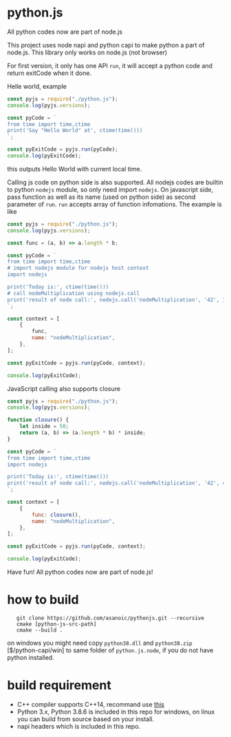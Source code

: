 python.js
=========

All python codes now are part of node.js

This project uses node napi and python capi to make python a part of node.js. This library only works on node.js (not browser)

For first version, it only has one API `run`, it will accept a python code and return exitCode when it done.

Helle world, example

```JavaScript
const pyjs = require("./python.js");
console.log(pyjs.versions);

const pyCode = `
from time import time,ctime
print('Say "Hello World" at', ctime(time()))
`;

const pyExitCode = pyjs.run(pyCode);
console.log(pyExitCode);
```

this outputs Hello World with current local time.

Calling js code on python side is also supported. All nodejs codes are builtin to python `nodejs` module, so only need import `nodejs`. On javascript side, pass function as well as its name (used on python side) as second parameter of `run`. `run` accepts array of function infomations. The example is like

```JavaScript
const pyjs = require("./python.js");
console.log(pyjs.versions);

const func = (a, b) => a.length * b;

const pyCode = `
from time import time,ctime
# import nodejs module for nodejs host context
import nodejs

print('Today is:', ctime(time()))
# call nodeMultiplication using nodejs.call
print('result of node call:', nodejs.call('nodeMultiplication', '42', 100))
`;

const context = [
    {
        func,
        name: "nodeMultiplication",
    },
];

const pyExitCode = pyjs.run(pyCode, context);

console.log(pyExitCode);
```

JavaScript calling also supports closure

```JavaScript
const pyjs = require("./python.js");
console.log(pyjs.versions);

function closure() {
    let inside = 50;
    return (a, b) => (a.length * b) * inside;
}

const pyCode = `
from time import time,ctime
import nodejs

print('Today is:', ctime(time()))
print('result of node call:', nodejs.call('nodeMultiplication', '42', 42))
`;

const context = [
    {
        func: closure(),
        name: "nodeMultiplication",
    },
];

const pyExitCode = pyjs.run(pyCode, context);

console.log(pyExitCode);
```


Have fun! All python codes now are part of node.js!


how to build
============

```
   git clone https://github.com/asanoic/pythonjs.git --recursive
   cmake [python-js-src-path]
   cmake --build .
```   
on windows you might need copy `python38.dll` and `python38.zip` [$/python-capi/win] to same folder of `python.js.node`, if you do not have python installed.

build requirement
===========
- C++ compiler supports C++14, recommand use [this](https://github.com/asanoic/asanoic-mingw64-build/releases)
- Python 3.x, Python 3.8.6 is included in this repo for windows, on linux you can build from source based on your install.
- napi headers which is included in this repo.

